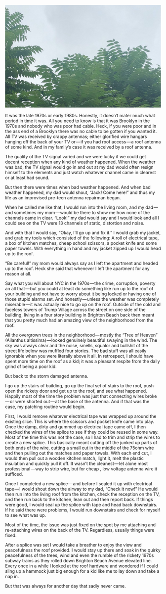 <!-----
title: Fixing the Roof Antenna
description: >-
  About the experience of being a pre-teen kid tasked with being the family
  antenna repair man.
date: '2019-12-26T05:04:12.467Z'
slug: 3c0321a525b3
----->

![](img/1__nbRcv4vAI6V8IPNLm8PRNw.jpeg)

It was the late 1970s or early 1980s. Honestly, it doesn’t mater much what period in time it was. All you need to know is that it was Brooklyn in the 1970s and nobody who was poor had cable. Heck, if you were poor and in the ass end of a Brooklyn there was no cable to be gotten if you wanted it. All TV was received by crappy antennas; either glorified wire hangars hanging off the back of your TV or — if you had roof access — a roof antenna of some kind. And in my family’s case it was received by a roof antenna.

The quality of the TV signal varied and we were lucky if we could get decent reception when any kind of weather happened. When the weather was bad, the TV signal would go in and out at my dad would often resign himself to the elements and just watch whatever channel came in clearest or at least had sound.

But then there were times when bad weather happened. And when bad weather happened, my dad would shout, “Jack! Come here!” and thus my life as an improvised pre-teen antenna repairman began.

When he called me like that, I would run into the living room, and my dad — and sometimes my mom — would be there to show me how none of the channels came in clear. “Look!” my dad would say and I would look and all I could see on the TV were 13 channels of static, distortion and noise.

And with that I would say, “Okay, I’ll go up and fix it.” I would grab my jacket, and grab my tools which consisted of the following: A roll of electrical tape, a box of kitchen matches, cheap school scissors, a pocket knife and some paper towels. With everything in hand and my jacket zipped up I would head up to the roof.

“Be careful!” my mom would always say as I left the apartment and headed up to the roof. Heck she said that whenever I left the apartment for any reason at all.

Say what you will about NYC in the 1970s — the crime, corruption, poverty an all that — but you could at least do something like run up to the roof of your building and not have to worry about it being locked or having one of those stupid alarms set. And honestly — unless the weather was completely miserable — it was actually nice to go up on the roof. Outside of the cold and faceless towers of Trump Village across the street on one side of the building, living in a four story building in Brighton Beach back then meant that you pretty much had an amazing view of the neighborhood from the roof.

All the overgrown trees in the neighborhood — mostly the “Tree of Heaven” (Ailanthus altissima) — looked genuinely beautiful swaying in the wind. The sky was always clear and the noise, smells, squalor and bullshit of the street life below was muffled four stories. The bad stuff was all easily ignorable when you were literally above it all. In retrospect, I should have spent more time on the roof as a kid; it was a pleasant respite from the daily grind of being a poor kid.

But back to the storm damaged antenna.

I go up the stairs of building, go up the final set of stairs to the roof, push open the rickety door and get up to the roof, and see what happened. Happily most of the time the problem was just that connecting wires broke — or were shorted out — at the base of the antenna. And if that was the case, my patching routine would begin.

First, I would remove whatever electrical tape was wrapped up around the existing slice. This is where the scissors and pocket knife came into play. Once the damp, dirty and gummed up electrical tape came off, I then checked the wires of the splice to see if they could be reused in some way. Most of the time this was not the case, so I had to trim and strip the wires to create a new splice. This basically meant cutting off the junked up parts of both ends of the wire, cutting a small cut in the middle of the 75ohm wire and then pulling out the matches and paper towels. With each end cut, I would then pull out a wooden kitchen match, light it, melt the plastic insulation and quickly pull it off. It wasn’t the cleanest — let alone most professional — way to strip wire, but for cheap , low voltage antenna wire it sufficed.

Once I completed a new splice — and before I sealed it up with electrical tape — I would shout down the airway to my dad, “Check it now!” He would then run into the living roof from the kitchen, check the reception on the TV, and then run back to the kitchen, lean out and then report back. If things were good, I would seal up the splice with tape and head back downstairs. If he said there were problems, I would run downstairs and check for myself to see what was up.

Most of the time, the issue was just fixed on the spot by me attaching and re-attaching wires on the back of the TV. Regardless, usually things were fixed.

After a splice was set I would take a breather to enjoy the view and peacefulness the roof provided. I would stay up there and soak in the quirky peacefulness of the trees, wind and even the rumble of the rickety 1970s subway trains as they rolled down Brighton Beach Avenue elevated line. Every once in a while I looked at the roof hardware and wondered if I could sling up a hammock just big enough for a kid like me to lay down and take a nap in.

But that was always for another day that sadly never came.